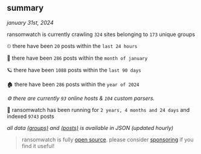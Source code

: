 
## summary
_january 31st, 2024_

ransomwatch is currently crawling `324` sites belonging to `173` unique groups

⏲ there have been `20` posts within the `last 24 hours`

🦈 there have been `286` posts within the `month of january`

🪐 there have been `1088` posts within the `last 90 days`

🏚 there have been `286` posts within the `year of 2024`

_⚙️ there are currently `93` online hosts & `104` custom parsers._

🦕 ransomwatch has been running for `2 years, 4 months and 24 days` and indexed `9743` posts

_all data  [(groups)](http://ransomwhat.telemetry.ltd/groups) and [(posts)](http://ransomwhat.telemetry.ltd/posts) is available in JSON (updated hourly)_

> ransomwatch is fully [open source](https://github.com/joshhighet/ransomwatch#ransomwatch--). please consider [sponsoring](https://github.com/sponsors/joshhighet) if you find it useful!
